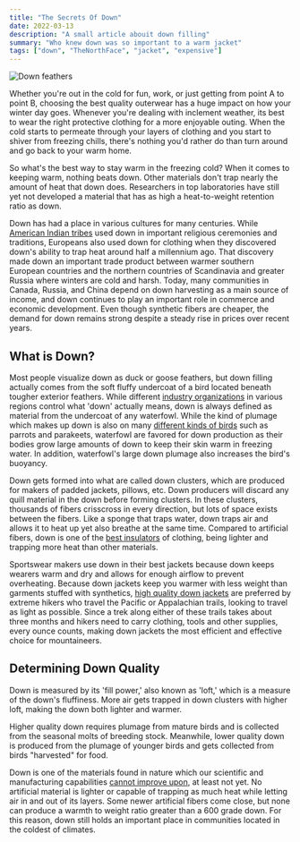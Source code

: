 ```yaml
---
title: "The Secrets Of Down"
date: 2022-03-13
description: "A small article abouit down filling"
summary: "Who knew down was so important to a warm jacket"
tags: ["down", "TheNorthFace", "jacket", "expensive"]
---
```

![Down feathers](https://applegate-paul.mo.cloudinary.net/https://storage.googleapis.com/cloudinarymedia/hugocongo/Triple-FAT-Goose-Down-Natural-Insulator-1170x647_2ab3d199-1257-46a8-b0c4-bdec0d2630e8_2048x.progressive.jpg.webp)

Whether you're out in the cold for fun, work, or just getting from point A to point B, choosing the best quality outerwear has a huge impact on how your winter day goes. Whenever you're dealing with inclement weather, its best to wear the right protective clothing for a more enjoyable outing. When the cold starts to permeate through your layers of clothing and you start to shiver from freezing chills, there's nothing you'd rather do than turn around and go back to your warm home. 

So what's the best way to stay warm in the freezing cold? When it comes to keeping warm, nothing beats down. Other materials don't trap nearly the amount of heat that down does. Researchers in top laboratories have still yet not developed a material that has as high a heat-to-weight retention ratio as down. 

Down has had a place in various cultures for many centuries. While [American Indian tribes](https://en.wikipedia.org/wiki/Down_feather) used down in important religious ceremonies and traditions, Europeans also used down for clothing when they discovered down's ability to trap heat around half a millennium ago. That discovery made down an important trade product between warmer southern European countries and the northern countries of Scandinavia and greater Russia where winters are cold and harsh. Today, many communities in Canada, Russia, and China depend on down harvesting as a main source of income, and down continues to play an important role in commerce and economic development. Even though synthetic fibers are cheaper, the demand for down remains strong despite a steady rise in prices over recent years.

## What is Down?

Most people visualize down as duck or goose feathers, but down filling actually comes from the soft fluffy undercoat of a bird located beneath tougher exterior feathers. While different [industry organizations](http://www.idfl.com/info/articles/) in various regions control what 'down' actually means, down is always defined as material from the undercoat of any waterfowl. While the kind of plumage which makes up down is also on many [different kinds of birds](https://books.google.com/books?id=4d4DAAAAMBAJ&pg=PA68&hl=en#v=onepage&q&f=false) such as parrots and parakeets, waterfowl are favored for down production as their bodies grow large amounts of down to keep their skin warm in freezing water. In addition, waterfowl's large down plumage also increases the bird's buoyancy. 

Down gets formed into what are called down clusters, which are produced for makers of padded jackets, pillows, etc. Down producers will discard any quill material in the down before forming clusters. In these clusters, thousands of fibers crisscross in every direction, but lots of space exists between the fibers. Like a sponge that traps water, down traps air and allows it to heat up yet also breathe at the same time. Compared to artificial fibers, down is one of the [best insulators](http://wonderopolis.org/wonder/how-can-down-warm-you-up/) of clothing, being lighter and trapping more heat than other materials. 

Sportswear makers use down in their best jackets because down keeps wearers warm and dry and allows for enough airflow to prevent overheating. Because down jackets keep you warmer with less weight than garments stuffed with synthetics, [high quality down jackets](https://triplefatgoose.com/pages/crafting-a-better-down-jacket) are preferred by extreme hikers who travel the Pacific or Appalachian trails, looking to travel as light as possible. Since a trek along either of these trails takes about three months and hikers need to carry clothing, tools and other supplies, every ounce counts, making down jackets the most efficient and effective choice for mountaineers.

## Determining Down Quality

Down is measured by its 'fill power,' also known as 'loft,' which is a measure of the down's fluffiness. More air gets trapped in down clusters with higher loft, making the down both lighter and warmer.

Higher quality down requires plumage from mature birds and is collected from the seasonal molts of breeding stock. Meanwhile, lower quality down is produced from the plumage of younger birds and gets collected from birds "harvested" for food. 

Down is one of the materials found in nature which our scientific and manufacturing capabilities [cannot improve upon](http://sectionhiker.com/thermoball-synthetic-insulation-vs-goose-down/), at least not yet. No artificial material is lighter or capable of trapping as much heat while letting air in and out of its layers. Some newer artificial fibers come close, but none can produce a warmth to weight ratio greater than a 600 grade down. For this reason, down still holds an important place in communities located in the coldest of climates.

